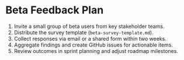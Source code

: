 # Beta Feedback Plan

1. Invite a small group of beta users from key stakeholder teams.
2. Distribute the survey template (`beta-survey-template.md`).
3. Collect responses via email or a shared form within two weeks.
4. Aggregate findings and create GitHub issues for actionable items.
5. Review outcomes in sprint planning and adjust roadmap milestones.
